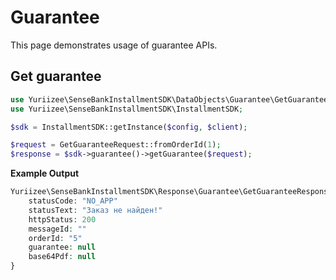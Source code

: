 # Guarantee

This page demonstrates usage of guarantee APIs.

## Get guarantee

```php
use Yuriizee\SenseBankInstallmentSDK\DataObjects\Guarantee\GetGuaranteeRequest;
use Yuriizee\SenseBankInstallmentSDK\InstallmentSDK;

$sdk = InstallmentSDK::getInstance($config, $client);

$request = GetGuaranteeRequest::fromOrderId(1);
$response = $sdk->guarantee()->getGuarantee($request);
```

**Example Output**

```php
Yuriizee\SenseBankInstallmentSDK\Response\Guarantee\GetGuaranteeResponse {
    statusCode: "NO_APP"
    statusText: "Заказ не найден!"
    httpStatus: 200
    messageId: ""
    orderId: "5"
    guarantee: null
    base64Pdf: null
} 
```
